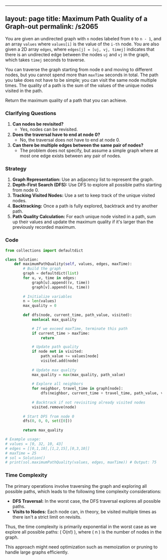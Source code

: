 
---
layout: page
title:  Maximum Path Quality of a Graph-out
permalink: /s2065
---

You are given an undirected graph with `n` nodes labeled from `0` to `n - 1`, and an array `values` where `values[i]` is the value of the `i-th` node. You are also given a 2D array `edges`, where `edges[j] = [uj, vj, timej]` indicates that there is an undirected edge between the nodes `uj` and `vj` in the graph, which takes `timej` seconds to traverse.

You can traverse the graph starting from node `0` and moving to different nodes, but you cannot spend more than `maxTime` seconds in total. The path you take does not have to be simple; you can visit the same node multiple times. The quality of a path is the sum of the values of the unique nodes visited in the path.

Return the maximum quality of a path that you can achieve.

### Clarifying Questions
1. **Can nodes be revisited?**
   - Yes, nodes can be revisited.
2. **Does the traversal have to end at node 0?**
   - No, the traversal does not have to end at node 0.
3. **Can there be multiple edges between the same pair of nodes?**
   - The problem does not specify, but assume a simple graph where at most one edge exists between any pair of nodes.

### Strategy

1. **Graph Representation:** Use an adjacency list to represent the graph.
2. **Depth-First Search (DFS):** Use DFS to explore all possible paths starting from node 0.
3. **Tracking Visited Nodes:** Use a set to keep track of the unique visited nodes.
4. **Backtracking:** Once a path is fully explored, backtrack and try another path.
5. **Path Quality Calculation:** For each unique node visited in a path, sum up their values and update the maximum quality if it's larger than the previously recorded maximum.

### Code

```python
from collections import defaultdict

class Solution:
    def maximumPathQuality(self, values, edges, maxTime):
        # Build the graph
        graph = defaultdict(list)
        for u, v, time in edges:
            graph[u].append((v, time))
            graph[v].append((u, time))
        
        # Initialize variables
        n = len(values)
        max_quality = 0
        
        def dfs(node, current_time, path_value, visited):
            nonlocal max_quality

            # If we exceed maxTime, terminate this path
            if current_time > maxTime:
                return

            # Update path quality
            if node not in visited:
                path_value += values[node]
                visited.add(node)
            
            # Update max quality
            max_quality = max(max_quality, path_value)
            
            # Explore all neighbors
            for neighbor, travel_time in graph[node]:
                dfs(neighbor, current_time + travel_time, path_value, visited.copy())
            
            # Backtrack if not revisiting already visited nodes
            visited.remove(node)
        
        # Start DFS from node 0
        dfs(0, 0, 0, set([0]))
        
        return max_quality

# Example usage:
# values = [0, 32, 10, 43]
# edges = [[0,1,10],[1,2,15],[0,3,10]]
# maxTime = 25
# sol = Solution()
# print(sol.maximumPathQuality(values, edges, maxTime)) # Output: 75
```

### Time Complexity

The primary operations involve traversing the graph and exploring all possible paths, which leads to the following time complexity considerations:
- **DFS Traversal:** In the worst case, the DFS traversal explores all possible paths.
- **Visits to Nodes:** Each node can, in theory, be visited multiple times as there isn't a strict limit on revisits.

Thus, the time complexity is primarily exponential in the worst case as we explore all possible paths: \( O(n!) \), where \( n \) is the number of nodes in the graph. 

This approach might need optimization such as memoization or pruning to handle large graphs efficiently.